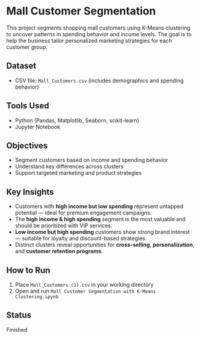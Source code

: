 # Mall Customer Segmentation

This project segments shopping mall customers using K-Means clustering to uncover patterns in spending behavior and income levels. The goal is to help the business tailor personalized marketing strategies for each customer group.

## Dataset
- CSV file: `Mall_Customers.csv` (includes demographics and spending behavior)

## Tools Used
- Python (Pandas, Matplotlib, Seaborn, scikit-learn)
- Jupyter Notebook

## Objectives
- Segment customers based on income and spending behavior
- Understand key differences across clusters
- Support targeted marketing and product strategies

## Key Insights
- Customers with **high income but low spending** represent untapped potential — ideal for premium engagement campaigns.
- The **high income & high spending** segment is the most valuable and should be prioritized with VIP services.
- **Low income but high spending** customers show strong brand interest — suitable for loyalty and discount-based strategies.
- Distinct clusters reveal opportunities for **cross-selling**, **personalization**, and **customer retention programs**.

## How to Run
1. Place `Mall_Customers (1).csv` in your working directory
2. Open and run `Mall Customer Segmentation with K-Means Clustering.ipynb`

## Status
Finished 
